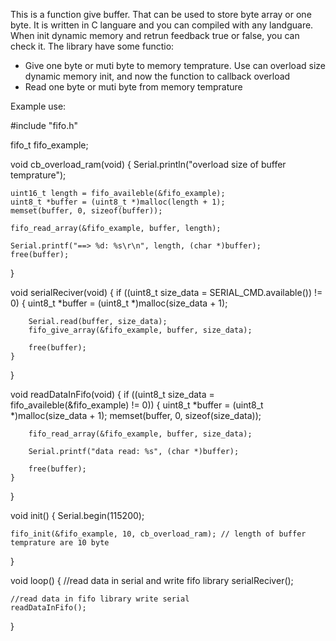 This is a function give buffer. That can be used to store byte array or one byte. It is written in C languare and you can compiled with any landguare. When init dynamic memory and retrun feedback true or false, you can check it.
The library have some functio:
+ Give one byte or muti byte to memory temprature. Use can overload size dynamic memory init, and now the function to callback overload
+ Read one byte or muti byte from memory temprature


Example use:

#include "fifo.h"

fifo_t fifo_example;

void cb_overload_ram(void)
{
    Serial.println("overload size of buffer temprature");

    uint16_t length = fifo_availeble(&fifo_example);
    uint8_t *buffer = (uint8_t *)malloc(length + 1);
    memset(buffer, 0, sizeof(buffer));

    fifo_read_array(&fifo_example, buffer, length);

    Serial.printf("==> %d: %s\r\n", length, (char *)buffer);
    free(buffer);
}

void serialReciver(void)
{
    if ((uint8_t size_data = SERIAL_CMD.available()) != 0)
    {
        uint8_t *buffer = (uint8_t *)malloc(size_data + 1);

        Serial.read(buffer, size_data);
        fifo_give_array(&fifo_example, buffer, size_data);

        free(buffer);
    }
}

void readDataInFifo(void)
{
    if ((uint8_t size_data = fifo_availeble(&fifo_example) != 0))
    {
        uint8_t *buffer = (uint8_t *)malloc(size_data + 1);
        memset(buffer, 0, sizeof(size_data));

        fifo_read_array(&fifo_example, buffer, size_data);

        Serial.printf("data read: %s", (char *)buffer);

        free(buffer);
    }
}

void init()
{
    Serial.begin(115200);

    fifo_init(&fifo_example, 10, cb_overload_ram); // length of buffer temprature are 10 byte
}

void loop()
{
    //read data in serial and write fifo library
    serialReciver();

    //read data in fifo library write serial
    readDataInFifo();
}